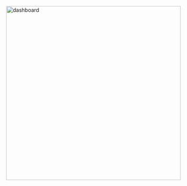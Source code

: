 <img width="470" alt="dashboard" src="https://github.com/talaniz26/belly-button-challenge/assets/148118522/24fb384d-b4d0-4ea3-ae7c-ed9e2a7c7256">
